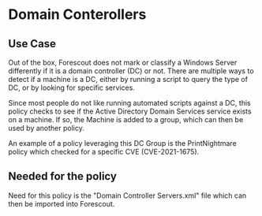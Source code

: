 # Domain Conterollers

## Use Case

Out of the box, Forescout does not mark or classify a Windows Server differently if it is a domain controller (DC) or not. There are multiple ways to detect if a machine is a DC, either by running a script to query the type of DC, or by looking for specific services.

Since most people do not like running automated scripts against a DC, this policy checks to see if the Active Directory Domain Services service exists on a machine. If so, the Machine is added to a group, which can then be used by another policy.

An example of a policy leveraging this DC Group is the PrintNightmare policy which checked for a specific CVE (CVE-2021-1675).

## Needed for the policy

Need for this policy is the "Domain Controller Servers.xml" file which can then be imported into Forescout.
